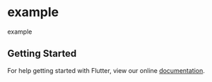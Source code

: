 # example

example

## Getting Started

For help getting started with Flutter, view our online
[documentation](https://flutter.io/).
